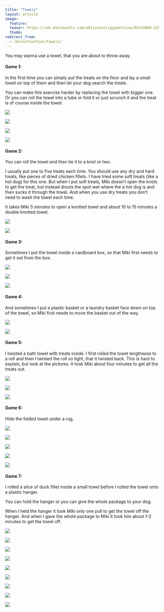 ```yaml
---
title: "Towels"
layout: article
image:
  feature:
  teaser: https://cdn.minimuutti.com/aktivointi/pyyheliina/DSC43068-245px.jpg
  thumb:
redirect_from:
  - /en/activation/towels/
---
```


You may wanna use a towel, that you are about to throw away.

#### Game 1:

In the first time you can simply put the treats on the floor and lay a small towel on top of them and then let your dog search the treats.

You can make this exercise harder by replacing the towel with bigger one. Or you can roll the towel into a tube or fold it or just scrunch it and the treat is of course inside the towel.

![](https://cdn.minimuutti.com/aktivointi/pyyheliina/DSC32624-800px.jpg)

![](https://cdn.minimuutti.com/aktivointi/pyyheliina/DSC32664-800px.jpg)

![](https://cdn.minimuutti.com/aktivointi/pyyheliina/DSC32727-800px.jpg)

![](https://cdn.minimuutti.com/aktivointi/pyyheliina/DSC43068-800px.jpg)

#### Game 2:

You can roll the towel and then tie it to a knot or two.

I usually put one to five treats each time. You should use any dry and hard treats, like pieces of dried chicken fillets. I have tried some soft treats (like a hot dog) for this one. But when I put soft treats, Miki doesn’t open the knots to get the treat, but instead drools the spot wet where the a hot dog is and then sucks it through the towel. And when you use dry treats you don’t need to wash the towel each time.

It takes Miki 5 minutes to open a knotted towel and about 10 to 15 minutes a double knotted towel.

![](https://cdn.minimuutti.com/aktivointi/pyyheliina/DSC293991_-800px.jpg)

![](https://cdn.minimuutti.com/aktivointi/pyyheliina/DSC29414_2-800px.jpg)

#### Game 3:

Sometimes I put the towel inside a cardboard box, so that Miki first needs to get it out from the box.

![](https://cdn.minimuutti.com/aktivointi/pyyheliina/DSC42941-800px.jpg)

![](https://cdn.minimuutti.com/aktivointi/pyyheliina/DSC42947-800px.jpg)

![](https://cdn.minimuutti.com/aktivointi/pyyheliina/DSC42973-800px.jpg)

#### Game 4:

And sometimes I put a plastic basket or a laundry basket face down on top of the towel, so Miki first needs to move the basket out of the way.

![](https://cdn.minimuutti.com/aktivointi/pyyhelaatikko/DSC43952-800px.jpg)

![](https://cdn.minimuutti.com/aktivointi/pyyhelaatikko/DSC43961-800px.jpg)

#### Game 5:

I twisted a bath towel with treats inside. I first rolled the towel lengthwise to a roll and then I twisted the roll so tight, that it twisted back. This is hard to explain, but look at the pictures. It took Miki about four minutes to get all the treats out.

![](https://cdn.minimuutti.com/aktivointi/pyyheliina/DSC52029-800px.jpg)

![](https://cdn.minimuutti.com/aktivointi/pyyheliina/DSC52033-800px.jpg)

![](https://cdn.minimuutti.com/aktivointi/pyyheliina/DSC52036-800px.jpg)

#### Game 6:

Hide the folded towel under a rug.

![](https://cdn.minimuutti.com/aktivointi/pyyheliina/DS30527-800px.jpg)

![](https://cdn.minimuutti.com/aktivointi/pyyheliina/DS30531-800px.jpg)

![](https://cdn.minimuutti.com/aktivointi/pyyheliina/DS30539-800px.jpg)

![](https://cdn.minimuutti.com/aktivointi/pyyheliina/DS30547-800px.jpg)

![](https://cdn.minimuutti.com/aktivointi/pyyheliina/DS30509-800px.jpg)

#### Game 7:

I rolled a slice of duck fillet inside a small towel before I rolled the towel onto a plastic hanger.

You can hold the hanger or you can give the whole package to your dog.

When I held the hanger it took Miki only one pull to get the towel off the hanger. And when I gave the whole package to Miki it took him about 1-2 minutes to get the towel off.

![](https://cdn.minimuutti.com/aktivointi/minitehtavia/DS15602-800px.jpg)

![](https://cdn.minimuutti.com/aktivointi/minitehtavia/DS15614-800px.jpg)

![](https://cdn.minimuutti.com/aktivointi/minitehtavia/DS15647-800px.jpg)

![](https://cdn.minimuutti.com/aktivointi/minitehtavia/DS15669-800px.jpg)

![](https://cdn.minimuutti.com/aktivointi/minitehtavia/DS15681-800px.jpg)

![](https://cdn.minimuutti.com/aktivointi/minitehtavia/DS15687-800px.jpg)

![](https://cdn.minimuutti.com/aktivointi/minitehtavia/DS15714-800px.jpg)

![](https://cdn.minimuutti.com/aktivointi/minitehtavia/DS15629-800px.jpg)

![](https://cdn.minimuutti.com/aktivointi/minitehtavia/DS15639-800px.jpg)
